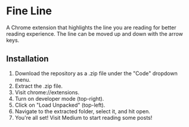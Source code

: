 # Fine Line
A Chrome extension that highlights the line you are reading for better reading experience. The line can be moved up and down with the arrow keys.
## Installation
1. Download the repository as a .zip file under the "Code" dropdown menu.
2. Extract the .zip file.
3. Visit chrome://extensions.
4. Turn on developer mode (top-right).
5. Click on "Load Unpacked" (top-left).
6. Navigate to the extracted folder, select it, and hit open.
7. You're all set! Visit Medium to start reading some posts!
